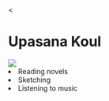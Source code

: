 <!DOCTYPE html>
<
</head>
<body>
  <h1>Upasana Koul</h1>
  <img src="  https://drive.google.com/file/d/1WBNNjjuDWBXDajEDE520KnL2_wNEQw4F/view?usp=drivesdk</>
  <p>I am a psychology student who loves to explore human thoughts and emotions.<br>
     I enjoy creative work and always stay curious to learn new things.</p>
  <h2>My Hobbies:</h2>
  <ul class="hobbies">
    <li>Reading novels</li>
    <li>Sketching</li>
    <li>Listening to music</li>
  </ul>
</body>
</html>